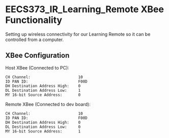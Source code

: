 # EECS373_IR_Learning_Remote XBee Functionality
Setting up wireless connectivity for our Learning Remote so it can be controlled from a computer.
## XBee Configuration
Host XBee (Connected to PC):
```
CH Channel:                     10
ID PAN ID:                      F00D
DH Destination Address High:    0
DL Destination Address Low:     1
MY 16-bit Source Address:       0
```
Remote XBee (Connected to dev board):
```
CH Channel:                     10
ID PAN ID:                      F00D
DH Destination Address High:    0
DL Destination Address Low:     0
MY 16-bit Source Address:       1
```
